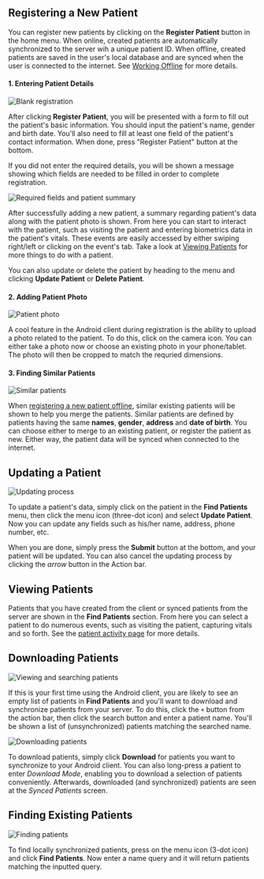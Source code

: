 ## Registering a New Patient

You can register new patients by clicking on the **Register Patient** button in the home menu. When online, created patients are automatically synchronized to the server wih a unique patient ID. When offline, created patients are saved in the user's local database and are synced when the user is connected to the internet. See [Working Offline](#working-offline) for more details.

#### 1. Entering Patient Details

![Blank registration](assets/android_client_registration.jpg)

After clicking **Register Patient**, you will be presented with a form to fill out the patient's basic information. You should input the patient's name, gender and birth date. You'll also need to fill at least one field of the patient's contact information. When done, press "Register Patient" button at the bottom.

If you did not enter the required details, you will be shown a message showing which fields are needed to be filled in order to complete registration.

![Required fields and patient summary](assets/android_client_error.jpg)

After successfully adding a new patient, a summary regarding patient's data along with the patient photo is shown. From here you can start to interact with the patient, such as visiting the patient and entering biometrics data in the patient's vitals. These events are easily accessed by either swiping right/left or clicking on the event's tab. Take a look at [Viewing Patients](#viewing-patients) for more things to do with a patient.

You can also update or delete the patient by heading to the menu and clicking **Update Patient** or **Delete Patient**.

#### 2. Adding Patient Photo

![Patient photo](assets/android_client_upload_photo.jpg)

A cool feature in the Android client during registration is the ability to upload a photo related to the patient. To do this, click on the camera icon. You can either take a photo now or choose an existing photo in your phone/tablet. The photo will then be cropped to match the requried dimensions.

#### 3. Finding Similar Patients

![Similar patients](assets/openmrs_android_registering_patients_4.png)

When [registering a new patient offline](#working-offline), similar existing patients will be shown to help you merge the patients. Similar patients are defined by patients having the same **names**, **gender**, **address** and **date of birth**. You can choose either to merge to an existing patient, or register the patient as new. Either way, the patient data will be synced when connected to the internet.

## Updating a Patient

![Updating process](assets/android_client_update_patient.jpg)

To update a patient's data, simply click on the patient in the **Find Patients** menu, then click the menu icon (three-dot icon) and select **Update Patient**. Now you can update any fields such as his/her name, address, phone number, etc.

When you are done, simply press the **Submit** button at the bottom, and your patient will be updated. You can also cancel the updating process by clicking the _arrow_ button in the Action bar.

## Viewing Patients

Patients that you have created from the client or synced patients from the server are shown in the **Find Patients** section. From here you can select a patient to do numerous events, such as visiting the patient, capturing vitals and so forth. See the [patient activity page](patient-activity.md) for more details.

## Downloading Patients

![Viewing and searching patients](assets/openmrs_android_viewing_patients_1.png)

If this is your first time using the Android client, you are likely to see an empty list of patients in **Find Patients** and you'll want to download and synchronize patients from your server. To do this, click the `+` button from the action bar, then click the search button and enter a patient name. You'll be shown a list of (unsynchronized) patients matching the searched name.

![Downloading patients](assets/openmrs_android_viewing_patients_2.png)

To download patients, simply click **Download** for patients you want to synchronize to your Android client. You can also long-press a patient to enter _Download Mode_, enabling you to download a selection of patients conveniently. Afterwards, downloaded (and synchronized) patients are seen at the _Synced Patients_ screen.

## Finding Existing Patients

![Finding patients](assets/android_client_search_patient.jpg)

To find locally synchronized patients, press on the menu icon (3-dot icon) and click **Find Patients**. Now enter a name query and it will return patients matching the inputted query.
